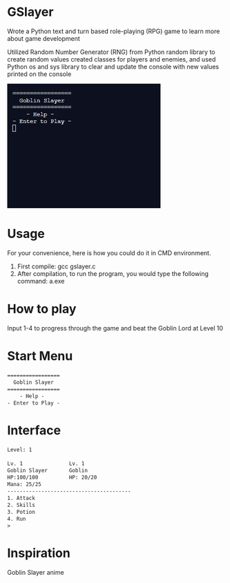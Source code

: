 # GSlayer
Wrote a Python text and turn based role-playing (RPG) game to learn more about game development  
  
Utilized Random Number Generator (RNG) from Python random library to create random values created classes for players and enemies, and used Python os and sys library to clear and update the console with new values printed on the console  
  
![](gslayer.gif)
# Usage
For your convenience, here is how you could do it in CMD environment.

1. First compile: gcc gslayer.c
2. After compilation, to run the program, you would type the following command: a.exe

# How to play
Input 1-4 to progress through the game and beat the Goblin Lord at Level 10

# Start Menu
~~~
=================
  Goblin Slayer  
=================
    - Help -     
- Enter to Play -
~~~

# Interface
~~~
Level: 1

Lv. 1               Lv. 1
Goblin Slayer       Goblin              
HP:100/100          HP: 20/20 
Mana: 25/25
----------------------------------------
1. Attack
2. Skills
3. Potion
4. Run
> 
~~~

# Inspiration
Goblin Slayer anime




